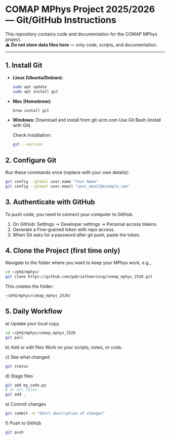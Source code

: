 # COMAP MPhys Project 2025/2026 — Git/GitHub Instructions

This repository contains code and documentation for the COMAP MPhys project.  
⚠️ **Do not store data files here** — only code, scripts, and documentation.

---

## 1. Install Git
- **Linux (Ubuntu/Debian):**
  ```bash
  sudo apt update
  sudo apt install git
  ```
- **Mac (Homebrew):**
  ```bash
  brew install git
  ```
- **Windows:**
  Download and install from git-scm.com
  Use Git Bash (install with Git).

  Check installation:
  ```bash
  git --version
  ```

## 2. Configure Git
Run these commands once (replace with your own details):
  ```bash
  git config --global user.name "Your Name"
  git config --global user.email "your_email@example.com"
  ```

## 3. Authenticate with GitHub
To push code, you need to connect your computer to GitHub.

1. On GitHub: Settings → Developer settings → Personal access tokens.
2. Generate a Fine-grained token with repo access.
3. When Git asks for a password after git push, paste the token.

## 4. Clone the Project (first time only)
Navigate to the folder where you want to keep your MPhys work, e.g.,
```bash
cd ~/phd/mphys/
git clone https://github.com/gabrielhoerning/comap_mphys_2526.git
```

This creates the folder:
```bash
~/phd/mphys/comap_mphys_2526/
```

## 5. Daily Workflow
a) Update your local copy
```bash
cd ~/phd/mphys/comap_mphys_2526
git pull
```

b) Add or edit files
Work on your scripts, notes, or code.

c) See what changed
```bash
git status
```

d) Stage files
```bash
git add my_code.py
# or all files
git add .
```

e) Commit changes
```bash
git commit -m "Short description of changes"
```

f) Push to GitHub
```bash
git push
```
